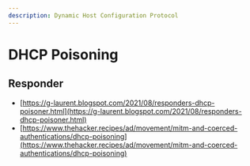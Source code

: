 ```yaml
---
description: Dynamic Host Configuration Protocol
---
```


# DHCP Poisoning




## Responder

- [https://g-laurent.blogspot.com/2021/08/responders-dhcp-poisoner.html](https://g-laurent.blogspot.com/2021/08/responders-dhcp-poisoner.html)
- [https://www.thehacker.recipes/ad/movement/mitm-and-coerced-authentications/dhcp-poisoning](https://www.thehacker.recipes/ad/movement/mitm-and-coerced-authentications/dhcp-poisoning)
